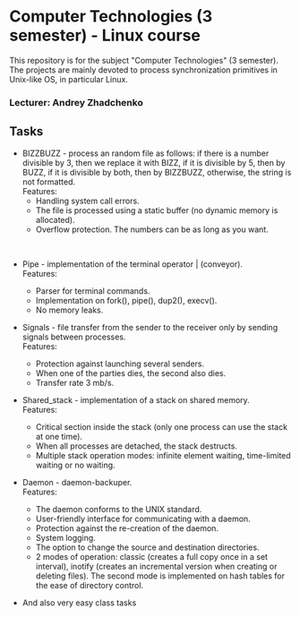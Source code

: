 # Computer Technologies (3 semester) - Linux course
This repository is for the subject "Computer Technologies" (3 semester). The projects are mainly devoted to process synchronization primitives in Unix-like OS, in particular Linux. 

### Lecturer: Andrey Zhadchenko

## Tasks
* BIZZBUZZ - process an random file as follows: if there is a number divisible by 3, then we replace it with BIZZ, if it is divisible by 5, then by BUZZ, if it is divisible by both, then by BIZZBUZZ, otherwise, the string is not formatted. <br/>
Features:
    * Handling system сall errors.
    * The file is processed using a static buffer (no dynamic memory is allocated).
    * Overflow protection. The numbers can be as long as you want.
<br/>

* Pipe - implementation of the terminal operator | (conveyor). <br/>
Features:
    * Parser for terminal commands.
    * Implementation on fork(), pipe(), dup2(), execv().
    * No memory leaks.
* Signals - file transfer from the sender to the receiver only by sending signals between processes. <br/>
Features:
    * Protection against launching several senders.
    * When one of the parties dies, the second also dies.
    * Transfer rate 3 mb/s.

* Shared_stack - implementation of a stack on shared memory. <br/>
Features:
    * Critical section inside the stack (only one process can use the stack at one time).
    * When all processes are detached, the stack destructs.
    * Multiple stack operation modes: infinite element waiting, time-limited waiting or no waiting.

* Daemon - daemon-backuper. <br/>
Features: 
    * The daemon conforms to the UNIX standard.
    * User-friendly interface for communicating with a daemon.
    * Protection against the re-creation of the daemon.
    * System logging.
    * The option to change the source and destination directories.
    * 2 modes of operation: classic (creates a full copy once in a set interval), inotify (creates an incremental version when creating or deleting files). The second mode is implemented on hash tables for the ease of directory control.

* And also very easy class tasks


    
